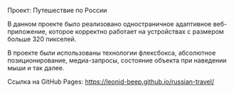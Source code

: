 Проект: Путешествие по России

В данном проекте было реализовано одностраничное адаптивное веб-приложение, которое корректно работает на устройствах с размером больше 320 пикселей.

В проекте были использованы технологии флексбокса, абсолютное позиционирование, медиа-запросы, состояние объекта при наведении мыши и так далее.

Ссылка на GitHub Pages:
https://leonid-beep.github.io/russian-travel/
